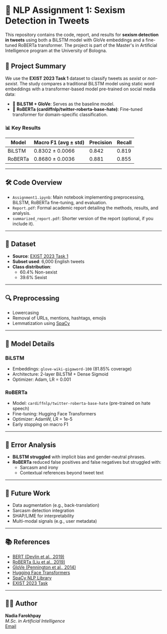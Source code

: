 # 🧠 NLP Assignment 1: Sexism Detection in Tweets

This repository contains the code, report, and results for **sexism detection in tweets** using both a BiLSTM model with GloVe embeddings and a fine-tuned RoBERTa transformer. The project is part of the Master's in Artificial Intelligence program at the University of Bologna.

## 📄 Project Summary

We use the **EXIST 2023 Task 1** dataset to classify tweets as *sexist* or *non-sexist*. The study compares a traditional BiLSTM model using static word embeddings with a transformer-based model pre-trained on social media data:

- 📌 **BiLSTM + GloVe**: Serves as the baseline model.
- 📌 **RoBERTa (cardiffnlp/twitter-roberta-base-hate)**: Fine-tuned transformer for domain-specific classification.

### 📊 Key Results

| Model       | Macro F1 (avg ± std) | Precision | Recall |
|-------------|-----------------------|-----------|--------|
| BiLSTM      | 0.8302 ± 0.0066       | 0.842     | 0.819  |
| RoBERTa     | 0.8680 ± 0.0036       | 0.881     | 0.855  |

---

## 🛠️ Code Overview

- `Assignment1.ipynb`: Main notebook implementing preprocessing, BiLSTM, RoBERTa fine-tuning, and evaluation.
- `Report.pdf`: Formal academic report detailing the methods, results, and analysis.
- `summarized_report.pdf`: Shorter version of the report (optional, if you include it).

---

## 📂 Dataset

- **Source**: [EXIST 2023 Task 1](https://exist2023.github.io)
- **Subset used**: 6,000 English tweets
- **Class distribution**:
  - 60.4% Non-sexist
  - 39.6% Sexist

---

## 🔍 Preprocessing

- Lowercasing
- Removal of URLs, mentions, hashtags, emojis
- Lemmatization using [SpaCy](https://spacy.io)

---

## 🧪 Model Details

### BiLSTM
- Embeddings: `glove-wiki-gigaword-100` (81.85% coverage)
- Architecture: 2-layer BiLSTM + Dense Sigmoid
- Optimizer: Adam, LR = 0.001

### RoBERTa
- Model: `cardiffnlp/twitter-roberta-base-hate` (pre-trained on hate speech)
- Fine-tuning: Hugging Face Transformers
- Optimizer: AdamW, LR = 1e-5
- Early stopping on macro F1

---

## 🔎 Error Analysis

- **BiLSTM struggled** with implicit bias and gender-neutral phrases.
- **RoBERTa** reduced false positives and false negatives but struggled with:
  - Sarcasm and irony
  - Contextual references beyond tweet text

---

## 🧠 Future Work

- Data augmentation (e.g., back-translation)
- Sarcasm detection integration
- SHAP/LIME for interpretability
- Multi-modal signals (e.g., user metadata)

---

## 📚 References

- [BERT (Devlin et al., 2019)](https://arxiv.org/abs/1810.04805)
- [RoBERTa (Liu et al., 2019)](https://arxiv.org/abs/1907.11692)
- [GloVe (Pennington et al., 2014)](https://aclanthology.org/D14-1162)
- [Hugging Face Transformers](https://huggingface.co/transformers/)
- [SpaCy NLP Library](https://spacy.io)
- [EXIST 2023 Task](https://exist2023.github.io)

---

## 👩‍💻 Author

**Nadia Farokhpay**  
_M.Sc. in Artificial Intelligence_  
[Email](mailto:nadia.farokhpay@studio.unibo.it)

